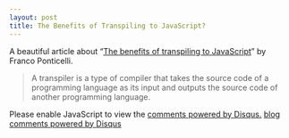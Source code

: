```yaml
---
layout: post
title: The Benefits of Transpiling to JavaScript?
---
```


A beautiful article about “[The benefits of transpiling to JavaScript](http://io.pellucid.com/blog/the-benefits-of-transpiling-to-javascript)” by Franco Ponticelli.

  > A transpiler is a type of compiler that takes the source code of a programming language as its input and outputs the source code of another programming language.

<div id="disqus_thread"></div>
<script type="text/javascript">
    var disqus_shortname = 'adireddy';
    var disqus_url = 'http://adireddy.github.io{{ page.url }}';

    (function() {
        var dsq = document.createElement('script'); dsq.type = 'text/javascript'; dsq.async = true;
        dsq.src = 'http://' + disqus_shortname + '.disqus.com/embed.js';
        (document.getElementsByTagName('head')[0] || document.getElementsByTagName('body')[0]).appendChild(dsq);
    })();
</script>
<noscript>Please enable JavaScript to view the <a href="http://disqus.com/?ref_noscript">comments powered by Disqus.</a></noscript>
<a href="http://disqus.com" class="dsq-brlink">blog comments powered by <span class="logo-disqus">Disqus</span></a>